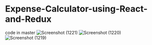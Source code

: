 # Expense-Calculator-using-React-and-Redux
code in master
![Screenshot (1221)](https://user-images.githubusercontent.com/63284481/179818374-7689d2f8-f69d-4cb0-8af9-d373a759363f.png)
![Screenshot (1220)](https://user-images.githubusercontent.com/63284481/179818381-c11b16ba-4d09-4424-8285-1f2c942e82a8.png)
![Screenshot (1219)](https://user-images.githubusercontent.com/63284481/179818386-4bf8b1fd-1512-4682-872d-5bff1dd8d9ec.png)
